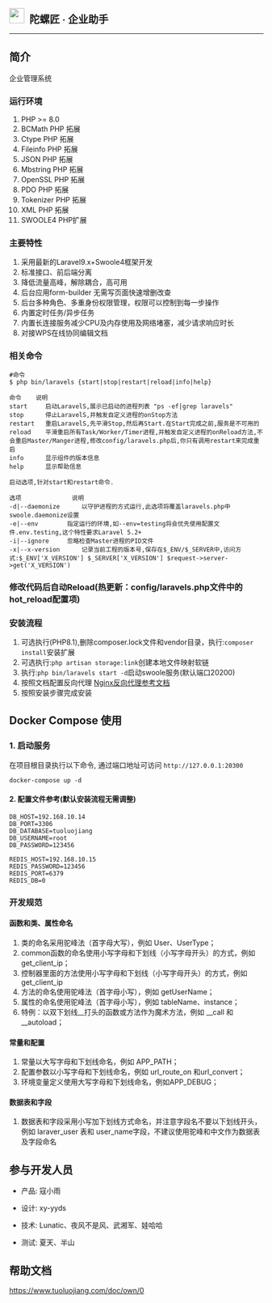 <p><img style='width:30px;height:30px;' src="https://www.tuoluojiang.com/favicon.ico"><span style="font-size: 20px;font-weight: 600;margin-left: 10px;">陀螺匠 · 企业助手</span></p>

---

## 简介

企业管理系统

### 运行环境

1. PHP >= 8.0
2. BCMath PHP 拓展
3. Ctype PHP 拓展
4. Fileinfo PHP 拓展
5. JSON PHP 拓展
6. Mbstring PHP 拓展
7. OpenSSL PHP 拓展
8. PDO PHP 拓展
9. Tokenizer PHP 拓展
10. XML PHP 拓展
11. SWOOLE4 PHP扩展

### 主要特性

1. 采用最新的Laravel9.x+Swoole4框架开发
2. 标准接口、前后端分离
3. 降低流量高峰，解除耦合，高可用
4. 后台应用form-builder 无需写页面快速增删改查
5. 后台多种角色、多重身份权限管理，权限可以控制到每一步操作
6. 内置定时任务/异步任务
7. 内置长连接服务减少CPU及内存使用及网络堵塞，减少请求响应时长
8. 对接WPS在线协同编辑文档

### 相关命令

```shell
#命令
$ php bin/laravels {start|stop|restart|reload|info|help}

命令	  说明
start	  启动LaravelS,展示已启动的进程列表 "ps -ef|grep laravels"
stop	  停止LaravelS,并触发自定义进程的onStop方法
restart	  重启LaravelS,先平滑Stop,然后再Start.在Start完成之前,服务是不可用的
reload	  平滑重启所有Task/Worker/Timer进程,并触发自定义进程的onReload方法,不会重启Master/Manger进程,修改config/laravels.php后,你只有调用restart来完成重启
info	  显示组件的版本信息
help	  显示帮助信息

启动选项,针对start和restart命令.

选项	            说明
-d|--daemonize	    以守护进程的方式运行,此选项将覆盖laravels.php中swoole.daemonize设置
-e|--env	    指定运行的环境,如--env=testing将会优先使用配置文件.env.testing,这个特性要求Laravel 5.2+
-i|--ignore	    忽略检查Master进程的PID文件
-x|--x-version	    记录当前工程的版本号,保存在$_ENV/$_SERVER中,访问方式:$_ENV['X_VERSION'] $_SERVER['X_VERSION'] $request->server->get('X_VERSION')

```
### 修改代码后自动Reload(热更新：config/laravels.php文件中的hot_reload配置项)

### 安装流程

1. 可选执行(PHP8.1),删除composer.lock文件和vendor目录，执行:`composer install`安装扩展
2. 可选执行:`php artisan storage:link`创建本地文件映射软链
3. 执行:`php bin/laravels start -d`启动swoole服务(默认端口20200)
4. 按照文档配置反向代理 [Nginx反向代理参考文档](https://doc.tuoluojiang.com/doc/own/149)
5. 按照安装步骤完成安装

## Docker Compose 使用

### 1. 启动服务

在项目根目录执行以下命令, 通过端口地址可访问 `http://127.0.0.1:20300`

```shell
docker-compose up -d
```



#### 2. 配置文件参考(默认安装流程无需调整)

```
DB_HOST=192.168.10.14
DB_PORT=3306
DB_DATABASE=tuoluojiang
DB_USERNAME=root
DB_PASSWORD=123456

REDIS_HOST=192.168.10.15
REDIS_PASSWORD=123456
REDIS_PORT=6379
REDIS_DB=0
```

### 开发规范

#### 函数和类、属性命名

1. 类的命名采用驼峰法（首字母大写），例如 User、UserType；
2. common函数的命名使用小写字母和下划线（小写字母开头）的方式，例如 get_client_ip；
3. 控制器里面的方法使用小写字母和下划线（小写字母开头）的方式，例如 get_client_ip
4. 方法的命名使用驼峰法（首字母小写），例如 getUserName；
5. 属性的命名使用驼峰法（首字母小写），例如 tableName、instance；
6. 特例：以双下划线__打头的函数或方法作为魔术方法，例如 __call 和 __autoload；

#### 常量和配置

1. 常量以大写字母和下划线命名，例如 APP_PATH；
2. 配置参数以小写字母和下划线命名，例如 url_route_on 和url_convert；
3. 环境变量定义使用大写字母和下划线命名，例如APP_DEBUG；

#### 数据表和字段

1. 数据表和字段采用小写加下划线方式命名，并注意字段名不要以下划线开头，例如 laraver_user 表和
   user_name字段，不建议使用驼峰和中文作为数据表及字段命名

## 参与开发人员

- 产品: 寇小雨

- 设计: xy-yyds

- 技术: Lunatic、夜风不是风、武湘军、娃哈哈

- 测试: 夏天、半山

## 帮助文档
https://www.tuoluojiang.com/doc/own/0
